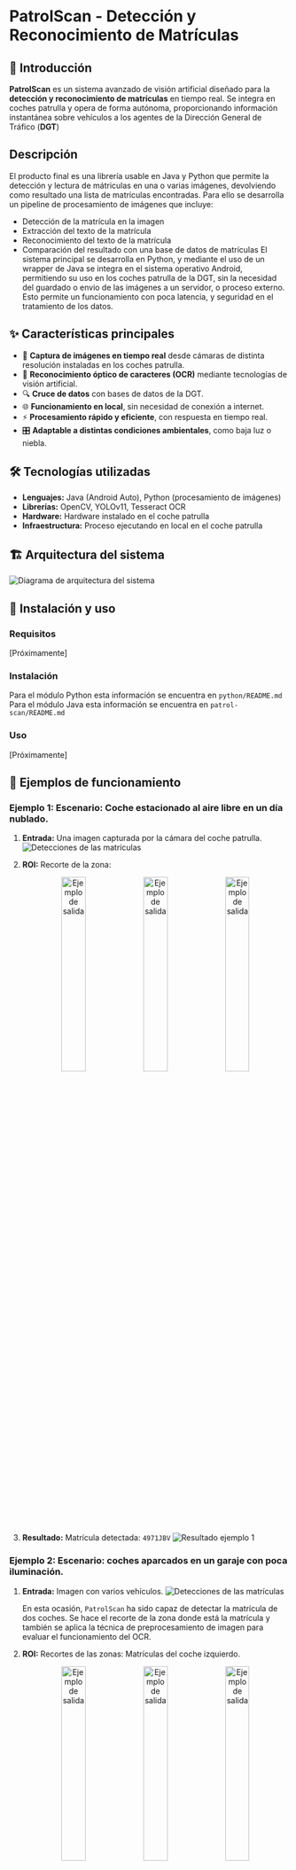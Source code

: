# PatrolScan - Detección y Reconocimiento de Matrículas

## 🚓 Introducción
**PatrolScan** es un sistema avanzado de visión artificial diseñado para la **detección y reconocimiento de matrículas** en tiempo real. Se integra en coches patrulla y opera de forma autónoma, proporcionando información instantánea sobre vehículos a los agentes de la Dirección General de Tráfico (**DGT**)

## Descripción
El producto final es una librería usable en Java y Python que permite la detección y lectura de mátriculas en una o varias imágenes, devolviendo como resultado una lista de matrículas encontradas. Para ello se desarrolla un pipeline de procesamiento de imágenes que incluye:
- Detección de la matrícula en la imagen
- Extracción del texto de la matrícula
- Reconocimiento del texto de la matrícula
- Comparación del resultado con una base de datos de matrículas
El sistema principal se desarrolla en Python, y mediante el uso de un wrapper de Java se integra en el sistema operativo Android, permitiendo su uso en los coches patrulla de la DGT, sin la necesidad del guardado o envio de las imágenes a un servidor, o proceso externo. Esto permite un funcionamiento con poca latencia, y seguridad en el tratamiento de los datos.

## ✨ Características principales
- 📸 **Captura de imágenes en tiempo real** desde cámaras de distinta resolución instaladas en los coches patrulla.
- 🤖 **Reconocimiento óptico de caracteres (OCR)** mediante tecnologías de visión artificial.
- 🔍 **Cruce de datos** con bases de datos de la DGT.
- 🌐 **Funcionamiento en local**, sin necesidad de conexión a internet.
- ⚡ **Procesamiento rápido y eficiente**, con respuesta en tiempo real.
- 🎛 **Adaptable a distintas condiciones ambientales**, como baja luz o niebla.

## 🛠 Tecnologías utilizadas
- **Lenguajes:** Java (Android Auto), Python (procesamiento de imágenes)
- **Librerías:** OpenCV, YOLOv11, Tesseract OCR
- **Hardware:** Hardware instalado en el coche patrulla
- **Infraestructura:** Proceso ejecutando en local en el coche patrulla

## 🏗 Arquitectura del sistema
![Diagrama de arquitectura del sistema](images/diagramaPatrolScan.svg)

## 🚀 Instalación y uso
### Requisitos
[Próximamente]

### Instalación
Para el módulo Python esta información se encuentra en `python/README.md`<br>
Para el módulo Java esta información se encuentra en `patrol-scan/README.md`

### Uso
[Próximamente]


## 📸 Ejemplos de funcionamiento

### Ejemplo 1: Escenario: Coche estacionado al aire libre en un día nublado.
1. **Entrada:** Una imagen capturada por la cámara del coche patrulla.
    ![Detecciones de las matrículas](documentation/ejemplos/ejemplo1/detecciones.jpg)

2. **ROI:** Recorte de la zona:
   <p align="center">
        <img src="documentation/ejemplos/ejemplo1/matricula_0_original.jpg" alt="Ejemplo de salida" width="30%">
        <img src="documentation/ejemplos/ejemplo1/matricula_0_preprocesada_easyocr.jpg" alt="Ejemplo de salida" width="30%">
        <img src="documentation/ejemplos/ejemplo1/matricula_0_preprocesada_tesseract.jpg" alt="Ejemplo de salida" width="30%">
    </p>

3. **Resultado:** Matrícula detectada: `4971JBV`
    ![Resultado ejemplo 1](documentation/ejemplos/ejemplo1/resultado.png)

### Ejemplo 2: Escenario: coches aparcados en un garaje con poca iluminación.
1. **Entrada:** Imagen con varios vehículos.
   ![Detecciones de las matrículas](documentation/ejemplos/ejemplo2/detecciones.jpg)

    En esta ocasión, `PatrolScan` ha sido capaz de detectar la matrícula de dos coches.
    Se hace el recorte de la zona donde está la matrícula y también se aplica la técnica de preprocesamiento de imagen para evaluar el funcionamiento del OCR.

2. **ROI:** Recortes de las zonas:
   Matrículas del coche izquierdo.

   <p align="center">
        <img src="documentation/ejemplos/ejemplo2/matricula_0_original.jpg" alt="Ejemplo de salida" width="30%">
        <img src="documentation/ejemplos/ejemplo2/matricula_0_preprocesada_easyocr.jpg" alt="Ejemplo de salida" width="30%">
        <img src="documentation/ejemplos/ejemplo2/matricula_0_preprocesada_tesseract.jpg" alt="Ejemplo de salida" width="30%">
    </p>

    Matrículas del coche derecho.

   <p align="center">
        <img src="documentation/ejemplos/ejemplo2/matricula_1_original.jpg" alt="Ejemplo de salida" width="30%">
        <img src="documentation/ejemplos/ejemplo2/matricula_1_preprocesada_easyocr.jpg" alt="Ejemplo de salida" width="30%">
        <img src="documentation/ejemplos/ejemplo2/matricula_1_preprocesada_tesseract.jpg" alt="Ejemplo de salida" width="30%">
    </p>

3. **Resultado:** Matrículas detectadas: `8846MLV`, `5429DFM`
    ![Resultado ejemplo 1](documentation/ejemplos/ejemplo2/resultado.png)

## 🏗 Diagramas UML

### Diagrama de clases

#### Diagrama de clases del módulo Python

![Diagrama de clases del módulo Python](documentation/diagram/clases/DiagramaDeClasePython.jpg)

#### Diagrama de clases del módulo Java

![Diagrama de clases del módulo Java](documentation/diagram/clases/DiagramaClasesJava.jpg)

### Diagrama de secuencia

#### Diagrama de secuencia del módulo Python

![Diagrama de secuencia del módulo Python](documentation/diagram/secuencia/DiagramaDeSecuenciaPython.jpg)

#### Diagrama de secuencia del módulo Java

![Diagrama de secuencia del módulo Java](documentation/diagram/secuencia/DiagramaDeSecuenciaPython.jpg)

### Diagrama de actividad

#### Diagrama de actividad del módulo Python

![Diagrama de actividad del módulo Python](documentation/diagram/actividad/DiagramaDeActividadPython.jpg)

#### Diagrama de actividad del módulo Java

![Diagrama de actividad del módulo Java](documentation/diagram/actividad/DiagramaActividadJava.jpg)
